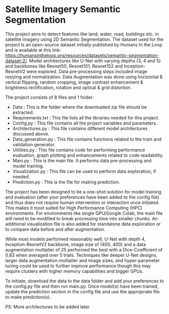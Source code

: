 # Satellite Imagery Semantic Segmentation

This project aims to detect features like land, water, road, buildings etc. in satellite imagery using 2D Semantic Segmentation. The dataset used for the project is an open-source dataset initially published by Humans In the Loop and is available at this link: https://humansintheloop.org/resources/datasets/semantic-segmentation-dataset-2/. Model architectures like U-Net with varying depths (3, 4 and 5) and backbones like Resnet50, Resnet101, Resnet152 and Inception-ResnetV2 were explored. Data pre-processing steps included image resizing and normalization. Data Augmentation was done using horizontal & vertical flipping, random cropping, image contrast enhancement & brightness rectification, rotation and optical & grid distortion.

The project consists of 8 files and 1 folder:
- Data : This is the folder where the downloaded zip file should be extracted.
- Requirements.txt : This file lists all the libraries needed for this project.
- Config.py : This file contains all the project variables and parameters.
- Architectures.py : This file contains different model architectures discussed above.
- Data_generation.py : This file contains functions related to the train and validation generator.
- Utilities.py : This file contains code for performing performance evaluation, graph plotting and enhancements related to code readability.
- Main.py : This is the main file. It performs data pre-processing and model training.
- Visualization.py : This file can be used to perform data exploration, if needed.
- Prediction.py : This is the file for making prediction.

The project has been designed to be a one-shot solution for model training and evaluation (after your preferences have been added to the config file) and thus does not require human intervention or interaction once initiated. This makes it most suited for High Performance Computing (HPC) environments. For environments like single GPU/Google Colab, the main file will need to be modified to break processing time into smaller chunks. An additional visualization file is also added for standalone data exploration or to compare data before and after augmentation.

While most models performed reasonably well, U-Net with depth 4, Inception-ResnetV2 backbone, image size of (400, 400) and a data augmentation multiplier of 25 performed the best with a Dice-Coefficient of 0.83 when averaged over 5 trials. Techniques like deeper U-Net designs, larger data augmentation multiplier and image sizes, and hyper-parameter tuning could be used to further improve performance though this may require clusters with higher memory capabilities and bigger GPUs.

To initiate, download the data to the data folder and add your preferences to the config.py file and then run main.py. Once model(s) have been trained, update the prediction section in the config file and use the appropriate file to make prediction(s).

PS: More architectures to be added later.
